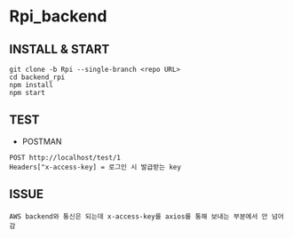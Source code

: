 # Rpi_backend

## INSTALL & START
    git clone -b Rpi --single-branch <repo URL>
    cd backend_rpi
    npm install
    npm start
  
## TEST
* POSTMAN
```  
POST http://localhost/test/1  
Headers["x-access-key] = 로그인 시 발급받는 key
```

## ISSUE
    AWS backend와 통신은 되는데 x-access-key를 axios를 통해 보내는 부분에서 안 넘어감
        
